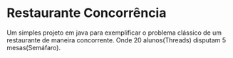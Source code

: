 # Restaurante Concorrência

Um simples projeto em java para exemplificar o problema clássico de um restaurante de maneira concorrente. Onde 20 alunos(Threads) disputam 5 mesas(Semáfaro).
